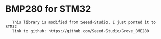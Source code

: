 # BMP280 for STM32
       This library is modified from Seeed-Studio. I just ported it to STM32
       link to github: https://github.com/Seeed-Studio/Grove_BME280
